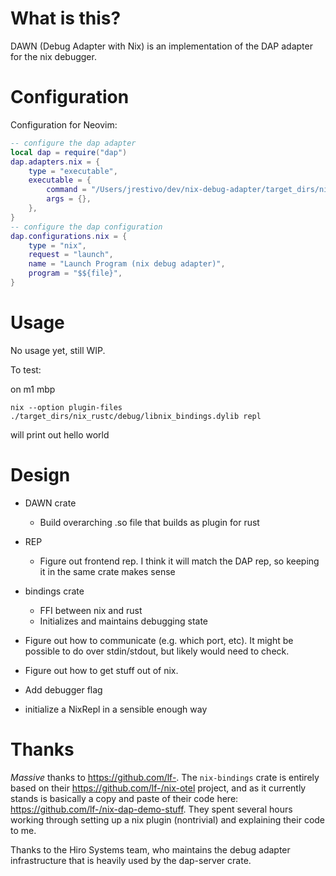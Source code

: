 # What is this?

DAWN (Debug Adapter with Nix) is an implementation of the DAP adapter for the nix debugger.

# Configuration

Configuration for Neovim:

```lua
-- configure the dap adapter
local dap = require("dap")
dap.adapters.nix = {
    type = "executable",
    executable = {
        command = "/Users/jrestivo/dev/nix-debug-adapter/target_dirs/nix_rustc/release/nix-debug-adapter",
        args = {},
    },
}
-- configure the dap configuration
dap.configurations.nix = {
    type = "nix",
    request = "launch",
    name = "Launch Program (nix debug adapter)",
    program = "$${file}",
}
```

# Usage

No usage yet, still WIP.

To test:

on m1 mbp

```
nix --option plugin-files ./target_dirs/nix_rustc/debug/libnix_bindings.dylib repl
```

will print out hello world

# Design

- DAWN crate
    - Build overarching .so file that builds as plugin for rust
- REP
    - Figure out frontend rep. I think it will match the DAP rep, so keeping it in the same crate makes sense
- bindings crate
    - FFI between nix and rust
    - Initializes and maintains debugging state

- Figure out how to communicate (e.g. which port, etc). It might be possible to do over stdin/stdout, but likely would need to check.
- Figure out how to get stuff out of nix.

- Add debugger flag
- initialize a NixRepl in a sensible enough way

# Thanks

*Massive* thanks to https://github.com/lf-. The `nix-bindings` crate is entirely based on their https://github.com/lf-/nix-otel project, and as it currently stands is basically a copy and paste of their code here: https://github.com/lf-/nix-dap-demo-stuff. They spent several hours working through setting up a nix plugin (nontrivial) and explaining their code to me.

Thanks to the Hiro Systems team, who maintains the debug adapter infrastructure that is heavily used by the dap-server crate.
